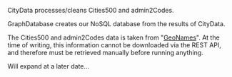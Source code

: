 CityData processes/cleans Cities500
and admin2Codes.

GraphDatabase creates our NoSQL database
from the results of CityData.

The Cities500 and admin2Codes data is taken from
"[GeoNames](https://www.geonames.org)". At the
time of writing, this information cannot be 
downloaded via the REST API, and therefore must
be retrieved manually before running anything.

Will expand at a later date...
